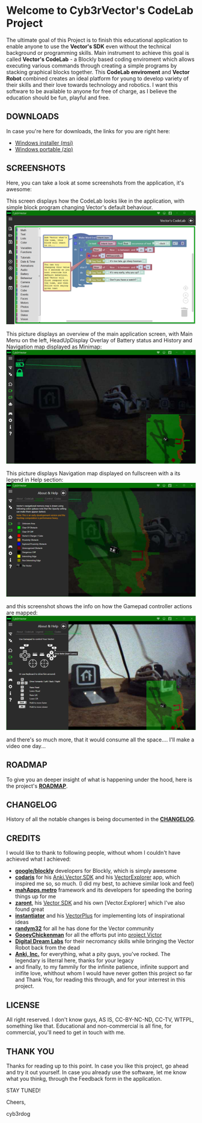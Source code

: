 # Welcome to Cyb3rVector's CodeLab Project

The ultimate goal of this Project is to finish this educational application to enable anyone to use the **Vector's SDK** even without the technical background or programming skills.
Main instrument to achieve this goal is called **Vector's CodeLab** - a Blockly based coding enviroment which allows executing various commands through creating a simple programs by stacking graphical blocks together.
This **CodeLab enviroment** and **Vector Robot** combined creates an ideal platform for young to develop variety of their skills and their love towards technology and robotics.
I want this software to be available to anyone for free of charge, as I believe the education should be fun, playful and free.

## DOWNLOADS

In case you're here for downloads, the links for you are right here:

- [Windows installer (msi)](http://vector.phact.cz/download/Cyb3rVector-v0.9.48.msi)
- [Windows portable (zip)](http://vector.phact.cz/download/Cyb3rVector-v0.9.48.zip)


## SCREENSHOTS

Here, you can take a look at some screenshots from the application, it's awesome:

This screen displays how the CodeLab looks like in the application, with simple block program changing Vector's default behaviour. 
![Screenshot 01](https://github.com/cyb3rdog/Cyb3rVector/blob/gh-pages/assets/images/screen_01.png)

This picture displays an overview of the main application screen, with Main Menu on the left, HeadUpDisplay Overlay of Battery status and History and Navigation map displayed as Minimap:
![Screenshot 02](https://github.com/cyb3rdog/Cyb3rVector/blob/gh-pages/assets/images/screen_02.png)

This picture displays Navigation map displayed on fullscreen with a its legend in Help section:
![Screenshot 03](https://github.com/cyb3rdog/Cyb3rVector/blob/gh-pages/assets/images/screen_03.png)

and this screenshot shows the info on how the Gamepad controller actions are mapped:
![Screenshot 04](https://github.com/cyb3rdog/Cyb3rVector/blob/gh-pages/assets/images/screen_04.png)

and there's so much more, that it would consume all the space.... I'll make a video one day...


## ROADMAP

To give you an deeper insight of what is happening under the hood, here is the project's [**ROADMAP**](https://github.com/cyb3rdog/Cyb3rVector/blob/main/ROADMAP.md).


## CHANGELOG

History of all the notable changes is being documented in the [**CHANGELOG**](https://github.com/cyb3rdog/Cyb3rVector/blob/main/CHANGELOG.md).


## CREDITS

I would like to thank to following people, without whom I couldn't have achieved what I achieved:

- [**google/blockly**](https://github.com/google/blockly) developers for Blockly, which is simply awesome
- [**codaris**](https://github.com/codaris) for his [Anki.Vector.SDK](https://github.com/codaris/Anki.Vector.SDK) and his [VectorExplorer](https://weekendrobot.com/vectorexplorer) app, which inspired me so, so much. (I did my best, to achieve similar look and feel)
- [**mahApps.metro**](https://github.com/MahApps/MahApps.Metro) framework and its developers for speeding the boring things up for me
- [**zaront**](https://github.com/zaront), his [Vector SDK](https://github.com/zaront/vector) and his own [Vector.Explorer] which I've also found great
- [**instantiator**](https://github.com/instantiator) and his [VectorPlus](https://github.com/instantiator/vector-plus) for implementing lots of inspirational ideas
- [**randym32**](https://github.com/randym32) for all he has done for the Vector community
- [**GooeyChickenman**](https://github.com/GooeyChickenman) for all the efforts put into [project Victor](https://github.com/GooeyChickenman/victor)
- [**Digital Dream Labs**](https://github.com/digital-dream-labs) for their necromancy skills while bringing the Vector Robot back from the dead
- [**Anki, Inc.**](https://github.com/anki) for everything, what a pity guys, you've rocked. The legendary is literral here, thanks for your legacy
- and finally, to my fammily for the infinite patience, infinite support and inifite love, whithout whom I would have never gotten this project so far
and Thank You, for reading this through, and for your interrest in this project.


## LICENSE

All right reserved. I don't know guys, AS IS, CC-BY-NC-ND, CC-TV, WTFPL, something like that.
Educational and non-commercial is all fine, for commercial, you'll need to get in touch with me.


## THANK YOU

Thanks for reading up to this point. In case you like this project, go ahead and try it out yourself.
In case you already use the software, let me know what you thinkg, through the Feedback form in the application.

STAY TUNED!

Cheers,

cyb3rdog
